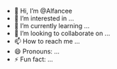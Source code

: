 - 👋 Hi, I’m @Alfancee
- 👀 I’m interested in ...
- 🌱 I’m currently learning ...
- 💞️ I’m looking to collaborate on ...
- 📫 How to reach me ...
- 😄 Pronouns: ...
- ⚡ Fun fact: ...

<!---
Alfancee/Alfancee is a ✨ special ✨ repository because its `README.md` (this file) appears on your GitHub profile.
You can click the Preview link to take a look at your changes.
--->
